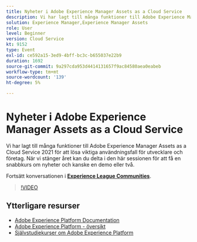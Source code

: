 ```yaml
---
title: Nyheter i Adobe Experience Manager Assets as a Cloud Service
description: Vi har lagt till många funktioner till Adobe Experience Manager Assets as a Cloud Service 2021 för att lösa viktiga användningsfall för utvecklare och företag. När vi stänger året kan du delta i den här sessionen för att få en snabbkurs om nyheter och kanske en demo eller två.
solution: Experience Manager,Experience Manager Assets
role: User
level: Beginner
version: Cloud Service
kt: 9152
type: Event
exl-id: ce592a15-3ed9-4bff-bc3c-b655037e22b9
duration: 1692
source-git-commit: 9a297cda953d4414131657f9ac84580aea0eabeb
workflow-type: tm+mt
source-wordcount: '139'
ht-degree: 5%

---
```


# Nyheter i Adobe Experience Manager Assets as a Cloud Service

Vi har lagt till många funktioner till Adobe Experience Manager Assets as a Cloud Service 2021 för att lösa viktiga användningsfall för utvecklare och företag. När vi stänger året kan du delta i den här sessionen för att få en snabbkurs om nyheter och kanske en demo eller två.

Fortsätt konversationen i **[Experience League Communities](https://adobe.ly/2XSAcg)**.

>[!VIDEO](https://video.tv.adobe.com/v/337574/?quality=12&learn=on&hidetitle=true)

## Ytterligare resurser

- [Adobe Experience Platform Documentation](https://experienceleague.adobe.com/docs/experience-platform.html)
- [Adobe Experience Platform - översikt](https://experienceleague.adobe.com/docs/experience-platform/landing/home.html)
- [Självstudiekurser om Adobe Experience Platform](https://experienceleague.adobe.com/docs/platform-learn/tutorials/overview.html?lang=sv)
